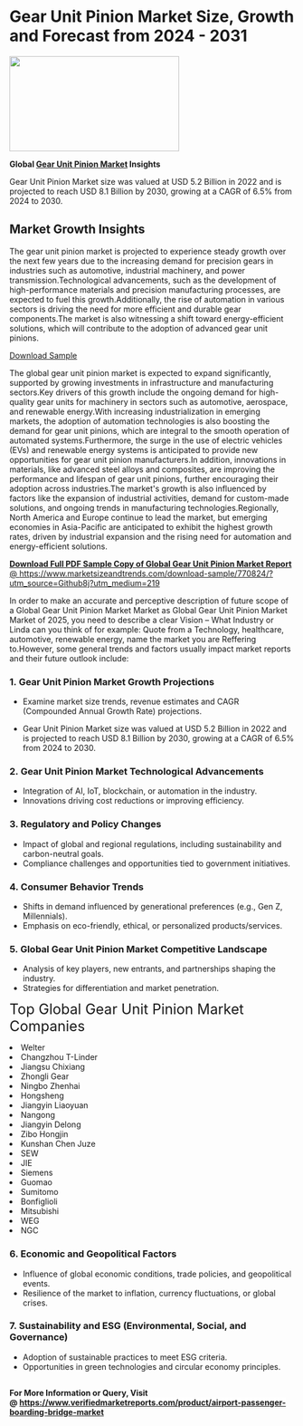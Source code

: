 <H1>Gear Unit Pinion Market Size, Growth and Forecast from 2024 - 2031</H1><img class="aligncenter size-medium wp-image-584254" src="https://thirdeyenews.in/wp-content/uploads/2024/09/Global-Market-Research-300x168.jpeg" alt="" width="300" height="168" /><p><strong>Global&nbsp;<a href="https://www.marketsizeandtrends.com/download-sample/770824/?utm_source=Github8j?utm_medium=219">Gear Unit Pinion Market</a> Insights</strong></p><p>Gear Unit Pinion Market size was valued at USD 5.2 Billion in 2022 and is projected to reach USD 8.1 Billion by 2030, growing at a CAGR of 6.5% from 2024 to 2030.</p><p><h2>Market Growth Insights</h2> <p>The gear unit pinion market is projected to experience steady growth over the next few years due to the increasing demand for precision gears in industries such as automotive, industrial machinery, and power transmission.Technological advancements, such as the development of high-performance materials and precision manufacturing processes, are expected to fuel this growth.Additionally, the rise of automation in various sectors is driving the need for more efficient and durable gear components.The market is also witnessing a shift toward energy-efficient solutions, which will contribute to the adoption of advanced gear unit pinions.</p> <p><a href="#">Download Sample</a></p> <p>The global gear unit pinion market is expected to expand significantly, supported by growing investments in infrastructure and manufacturing sectors.Key drivers of this growth include the ongoing demand for high-quality gear units for machinery in sectors such as automotive, aerospace, and renewable energy.With increasing industrialization in emerging markets, the adoption of automation technologies is also boosting the demand for gear unit pinions, which are integral to the smooth operation of automated systems.Furthermore, the surge in the use of electric vehicles (EVs) and renewable energy systems is anticipated to provide new opportunities for gear unit pinion manufacturers.In addition, innovations in materials, like advanced steel alloys and composites, are improving the performance and lifespan of gear unit pinions, further encouraging their adoption across industries.The market's growth is also influenced by factors like the expansion of industrial activities, demand for custom-made solutions, and ongoing trends in manufacturing technologies.Regionally, North America and Europe continue to lead the market, but emerging economies in Asia-Pacific are anticipated to exhibit the highest growth rates, driven by industrial expansion and the rising need for automation and energy-efficient solutions.<p><a href="#"></p><p><span class=""><strong>Download Full PDF Sample Copy of Global Gear Unit Pinion Market Report</strong> @ <a href="https://www.marketsizeandtrends.com/download-sample/770824/?utm_source=Github8j?utm_medium=219" target="_blank">https://www.marketsizeandtrends.com/download-sample/770824/?utm_source=Github8j?utm_medium=219</a></span></p><p>In order to make an accurate and perceptive description of future scope of a Global&nbsp;Gear Unit Pinion Market Market as Global&nbsp;Gear Unit Pinion Market Market of 2025, you need to describe a clear Vision &ndash; What Industry or Linda can you think of for example: Quote from a Technology, healthcare, automotive, renewable energy, name the market you are Reffering to.However, some general trends and factors usually impact market reports and their future outlook include:</p><h3>1.&nbsp;<strong>Gear Unit Pinion Market Growth Projections</strong></h3><ul><li>Examine market size trends, revenue estimates and CAGR (Compounded Annual Growth Rate) projections.</li><li><p>Gear Unit Pinion Market size was valued at USD 5.2 Billion in 2022 and is projected to reach USD 8.1 Billion by 2030, growing at a CAGR of 6.5% from 2024 to 2030.</p></li></ul><h3>2.&nbsp;<strong>Gear Unit Pinion Market Technological Advancements</strong></h3><ul><li>Integration of AI, IoT, blockchain, or automation in the industry.</li><li>Innovations driving cost reductions or improving efficiency.</li></ul><h3>3.&nbsp;<strong>Regulatory and Policy Changes</strong></h3><ul><li>Impact of global and regional regulations, including sustainability and carbon-neutral goals.</li><li>Compliance challenges and opportunities tied to government initiatives.</li></ul><h3>4.&nbsp;<strong>Consumer Behavior Trends</strong></h3><ul><li>Shifts in demand influenced by generational preferences (e.g., Gen Z, Millennials).</li><li>Emphasis on eco-friendly, ethical, or personalized products/services.</li></ul><h3>5.&nbsp;<strong>Global Gear Unit Pinion Market Competitive Landscape</strong></h3><ul><li>Analysis of key players, new entrants, and partnerships shaping the industry.</li><li>Strategies for differentiation and market penetration.</li></ul><p data-pm-slice="1 1 []"><span style="color: inherit; font-family: inherit; font-size: 25px;">Top Global Gear Unit Pinion Market Companies</span></p><div class="" data-test-id=""><p><li>Welter</li><li> Changzhou T-Linder</li><li> Jiangsu Chixiang</li><li> Zhongli Gear</li><li> Ningbo Zhenhai</li><li> Hongsheng</li><li> Jiangyin Liaoyuan</li><li> Nangong</li><li> Jiangyin Delong</li><li> Zibo Hongjin</li><li> Kunshan Chen Juze</li><li> SEW</li><li> JIE</li><li> Siemens</li><li> Guomao</li><li> Sumitomo</li><li> Bonfiglioli</li><li> Mitsubishi</li><li> WEG</li><li> NGC</li></p></div><h3>6.&nbsp;<strong>Economic and Geopolitical Factors</strong></h3><ul><li>Influence of global economic conditions, trade policies, and geopolitical events.</li><li>Resilience of the market to inflation, currency fluctuations, or global crises.</li></ul><h3>7.&nbsp;<strong>Sustainability and ESG (Environmental, Social, and Governance)</strong></h3><ul><li>Adoption of sustainable practices to meet ESG criteria.</li><li>Opportunities in green technologies and circular economy principles.</li></ul><h2><strong style="font-size: 14px;">For More Information or Query, Visit @&nbsp;</strong><a style="background-color: #ffffff; font-size: 14px;" href="https://www.marketsizeandtrends.com/report/gear-unit-pinion-market/" target="_blank">https://www.verifiedmarketreports.com/product/airport-passenger-boarding-bridge-market</a></h2>